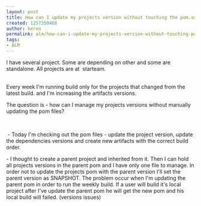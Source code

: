 ```yaml
---
layout: post
title: How can I update my projects version without touching the pom.xml
created: 1257350466
author: keren
permalink: alm/how-can-i-update-my-projects-version-without-touching-pomxml
tags:
- ALM
---
```

<p>I have several project. Some are depending on other and some are standalone. All projects are at&nbsp; starteam.</p>
<p><br />
Every week I'm running build only for the projects that changed from the latest build. and I'm increasing the artifacts versions.</p>
<p>The question is - how can I manage my projects versions without manually updating  the pom files?</p>
<p>&nbsp;</p>
<p>&nbsp;- Today I'm checking out the pom files - update the project version, update the dependencies versions and create new artifacts with the correct build order.</p>
<p>- I thought to create a parent project and inherited from it. Then I can hold all projects versions in the parent pom and I have only one file to manage. In order not to update the projects pom with the parent version I'll set the parent version as SNAPSHOT. The problem occur when I'm updating the parent pom in order to run the weekly build. If a user will build it's local project after I've update the parent pom he will get the new pom and his local build will failed. (versions issues)</p>
